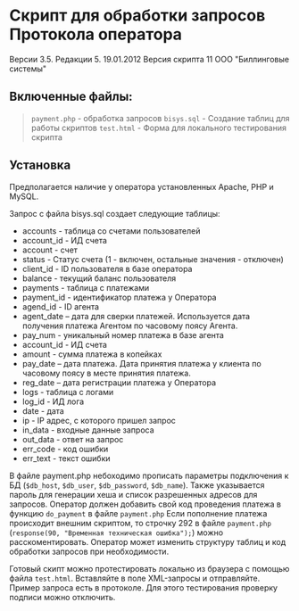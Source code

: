 # Скрипт для обработки запросов Протокола оператора 
Версии 3.5. Редакции 5. 19.01.2012 
Версия скрипта 11
ООО "Биллинговые системы"

## Включенные файлы: 
> `payment.php` - обработка запросов 
> `bisys.sql` - Создание таблиц для работы скриптов 
> `test.html` - Форма для локального тестирования скрипта

## Установка 

Предполагается наличие у оператора установленных Apache, PHP и MySQL.

Запрос с файла bisys.sql создает следующие таблицы: 
* accounts - таблица со счетами пользователей 
* account_id - ИД счета 
* account - счет 
* status - Статус счета (1 - включен, остальные значения - отключен) 
* client_id - ID пользователя в базе оператора 
* balance - текущий баланс пользователя 
* payments - таблица с платежами 
* payment_id - идентификатор платежа у Оператора 
* agend_id - ID агента 
* agent_date – дата для сверки платежей. Используется дата получения платежа Агентом по часовому поясу Агента. 
* pay_num - уникальный номер платежа в базе агента 
* account_id - ИД счета 
* amount - сумма платежа в копейках 
* pay_date – дата платежа. Дата принятия платежа у клиента по часовому поясу в месте принятия платежа. 
* reg_date – дата регистрации платежа у Оператора 
* logs - таблица с логами 
* log_id - ИД лога 
* date - дата 
* ip - IP адрес, с которого пришел запрос 
* in_data - входные данные запроса 
* out_data - ответ на запрос 
* err_code - код ошибки 
* err_text - текст ошибки

В файле payment.php небоходимо прописать параметры подключения к БД (`$db_host`, `$db_user`, `$db_password`, `$db_name`). 
Также указывается пароль для генерации хеша и список разрешенных адресов для запросов. Оператор должен добавить свой код проведения платежа в функцию `do_payment` в файле `payment.php` Если пополнение платежа происходит внешним скриптом, то строчку 292 в файле `payment.php` (`response(90, "Временная техническая ошибка");`) можно расскоментировать. 
Оператор может изменить структуру таблиц и код обработки запросов при необходимости.

Готовый скипт можно протестировать локально из браузера с помощью файла `test.html`. Вставляйте в поле XML-запросы и отправляйте. Пример запроса есть в протоколе. Для этого тестирования проверку подписи можно отключить.